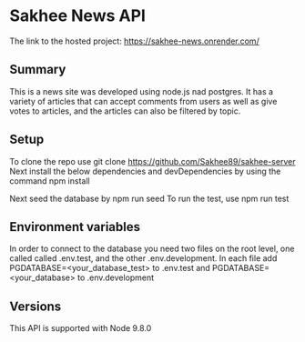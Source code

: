 # **Sakhee News API**

The link to the hosted project: https://sakhee-news.onrender.com/

## Summary

This is a news site was developed using node.js nad postgres. It has a variety of articles that can accept comments from users as well as give votes to articles, and the articles can also be filtered by topic.

## Setup

To clone the repo use git clone https://github.com/Sakhee89/sakhee-server
Next install the below dependencies and devDependencies by using the command npm install

Next seed the database by npm run seed
To run the test, use npm run test

## Environment variables

In order to connect to the database you need two files on the root level, one called called .env.test, and the other .env.development.
In each file add PGDATABASE=<your_database_test> to .env.test and PGDATABASE=<your_database> to .env.development

## Versions

This API is supported with Node 9.8.0
